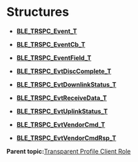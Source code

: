 # Structures

-   **[BLE\_TRSPC\_Event\_T](GUID-BED30231-A6D1-49C7-90B4-A69ACCC3C771.md)**  

-   **[BLE\_TRSPC\_EventCb\_T](GUID-73C97CCB-AD6E-49F2-83F8-2076366D2BC3.md)**  

-   **[BLE\_TRSPC\_EventField\_T](GUID-398425DC-D743-4105-8D40-1662D9F64875.md)**  

-   **[BLE\_TRSPC\_EvtDiscComplete\_T](GUID-6C387F84-D1FD-4B18-81CB-9D9FFE366EF7.md)**  

-   **[BLE\_TRSPC\_EvtDownlinkStatus\_T](GUID-5965B910-3F32-43D0-88E7-A054AE2F10C6.md)**  

-   **[BLE\_TRSPC\_EvtReceiveData\_T](GUID-21B371D1-F5A2-4CA1-BCC5-B22D29F0D8A2.md)**  

-   **[BLE\_TRSPC\_EvtUplinkStatus\_T](GUID-2FF7EC30-7A92-4387-A112-C7AAED8B66E7.md)**  

-   **[BLE\_TRSPC\_EvtVendorCmd\_T](GUID-38736ACA-7BFC-4F8D-B6D6-54F8F53FB3A4.md)**  

-   **[BLE\_TRSPC\_EvtVendorCmdRsp\_T](GUID-25BFECAB-4107-454C-949E-81BD39DF4985.md)**  


**Parent topic:**[Transparent Profile Client Role](GUID-50E51CC5-2E4A-410D-B420-0EBE3E49AD62.md)

